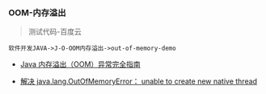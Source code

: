 ### OOM-内存溢出
> 测试代码-百度云
```
软件开发JAVA->J-O-OOM内存溢出->out-of-memory-demo
```

- [Java 内存溢出（OOM）异常完全指南](https://blog.csdn.net/qq_35246620/article/details/77898295)

- [解决 java.lang.OutOfMemoryError： unable to create new native thread](https://blog.csdn.net/thwsir/article/details/86480956)
